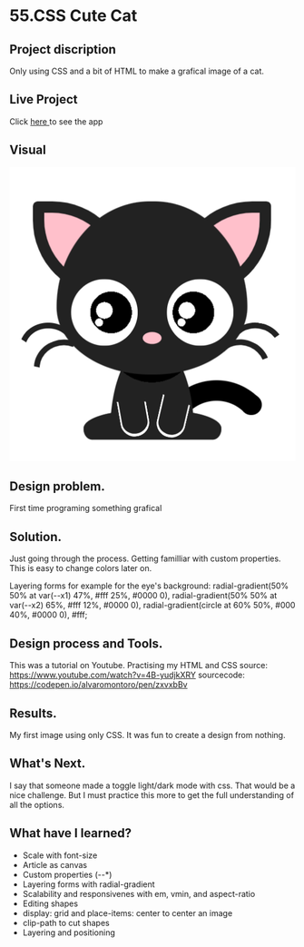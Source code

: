 # 55.CSS Cute Cat

## Project discription

   Only using CSS and a bit of HTML to make a grafical image of a cat. 

## Live Project

Click <a href="https://sparkly-gumption-97ab33.netlify.app/"> here </a> to see the app

## Visual

<img width="553" alt="Cute cat made from CSS" src="CSS_Cat.png">
    
## Design problem. 
First time programing something grafical

## Solution.
Just going through the process. Getting familliar with custom properties. This is easy to change colors later on.

Layering forms for example for the eye's
 background: radial-gradient(50% 50% at var(--x1) 47%, #fff 25%, #0000 0),
        radial-gradient(50% 50% at var(--x2) 65%, #fff 12%, #0000 0),
        radial-gradient(circle at 60% 50%, #000 40%, #0000 0), #fff;
     

## Design process and Tools.

This was a tutorial on Youtube. Practising my HTML and CSS
source:  https://www.youtube.com/watch?v=4B-yudjkXRY 
sourcecode:  https://codepen.io/alvaromontoro/pen/zxvxbBv 

## Results.
My first image using only CSS. It was fun to create a design from nothing.

## What's Next.
I say that someone made a toggle light/dark mode with css. That would be a nice challenge. But I must practice this more to get the full understanding of all the options.

## What have I learned?

<ul>
    <li>Scale with font-size</li>
    <li>Article as canvas</li>
    <li>Custom properties (--*)</li>
    <li>Layering forms with radial-gradient</li>
    <li>Scalability and responsivenes with em, vmin, and aspect-ratio</li>
    <li>Editing shapes </li>
    <li>display: grid and place-items: center to center an image</li>
    <li>clip-path to cut shapes</li>
    <li>Layering and positioning</li>
  

</ul>
